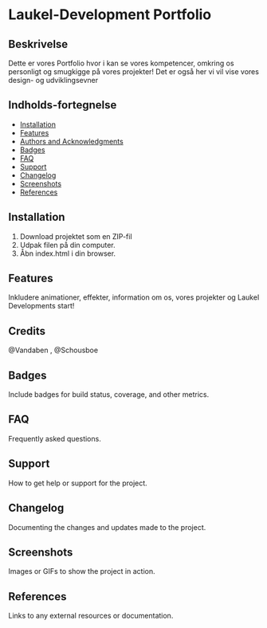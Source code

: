 # Laukel-Development Portfolio

## Beskrivelse
Dette er vores Portfolio hvor i kan se vores kompetencer, omkring os personligt og smugkigge på vores projekter! Det er også her vi vil vise vores design- og udviklingsevner


## Indholds-fortegnelse
- [Installation](#installation)
- [Features](#features)
- [Authors and Acknowledgments](#authors-and-acknowledgments)
- [Badges](#badges)
- [FAQ](#faq)
- [Support](#support)
- [Changelog](#changelog)
- [Screenshots](#screenshots)
- [References](#references)

## Installation
1. Download projektet som en ZIP-fil
2. Udpak filen på din computer.
3. Åbn index.html i din browser.

## Features
Inkludere animationer, effekter, information om os, vores projekter og Laukel Developments start! 

## Credits
@Vandaben , @Schousboe

## Badges
Include badges for build status, coverage, and other metrics.

## FAQ
Frequently asked questions.

## Support
How to get help or support for the project.

## Changelog
Documenting the changes and updates made to the project.

## Screenshots
Images or GIFs to show the project in action.

## References
Links to any external resources or documentation.
